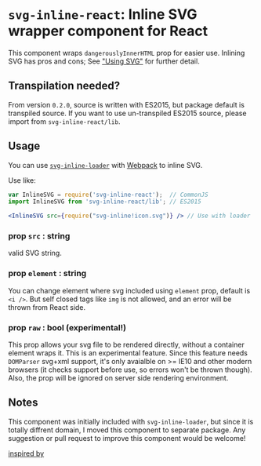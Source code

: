 # `svg-inline-react`: Inline SVG wrapper component for React

This component wraps `dangerouslyInnerHTML` prop for easier use. Inlining SVG has pros and cons; See ["Using SVG"](https://css-tricks.com/using-svg/) for further detail.

## Transpilation needed?

From version `0.2.0`, source is written with ES2015, but package default is transpiled source. If you want to use un-transpiled ES2015 source, please import from `svg-inline-react/lib`.

## Usage

You can use [`svg-inline-loader`](https://github.com/sairion/svg-inline-loader) with [Webpack](https://webpack.github.io) to inline SVG.

Use like:

```jsx
var InlineSVG = require('svg-inline-react');  // CommonJS
import InlineSVG from 'svg-inline-react/lib'; // ES2015

<InlineSVG src={require("svg-inline!icon.svg")} /> // Use with loader
```

### prop `src` : string

valid SVG string.

### prop `element` : string

You can change element where svg included using `element` prop, default is `<i />`. But self closed tags like `img` is not allowed, and an error will be thrown from React side.

### prop `raw` : bool (experimental!)

This prop allows your svg file to be rendered directly, without a container element wraps it. This is an experimental feature. Since this feature needs `DOMParser` svg+xml support, it's only avaialble on >= IE10 and other modern browsers (it checks support before use, so errors won't be thrown though). Also, the prop will be ignored on server side rendering environment.

## Notes

This component was initially included with `svg-inline-loader`, but since it is totally diffrent domain, I moved this component to separate package. Any suggestion or pull request to improve this component would be welcome!

[inspired by](https://gist.github.com/MoOx/1eb30eac43b2114de73a)
